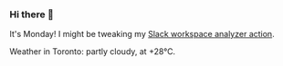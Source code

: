 ### Hi there :wave:

It's Monday! I might be tweaking my [Slack workspace analyzer action](https://github.com/bewuethr/slack-analyzer).

Weather in Toronto: partly cloudy, at +28°C.
